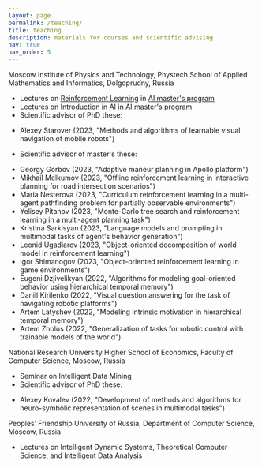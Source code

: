 ```yaml
---
layout: page
permalink: /teaching/
title: teaching
description: materials for courses and scientific advising
nav: true
nav_order: 5
---
```


Moscow Institute of Physics and Technology, Phystech School of Applied Mathematics and Informatics, Dolgoprudny, Russia
* Lectures on <a href='http://rairi.ru/wiki/index.php/Машинное_обучение_с_подкреплением'>Reinforcement Learning</a> in <a href='http://rairi.ru/wiki/index.php/Магистерская_программа_МТИИ'>AI master's program</a>
* Lectures on <a href='http://rairi.ru/wiki/index.php/Введение_в_методы_искусственного_интеллекта'>Introduction in AI</a> in <a href='http://rairi.ru/wiki/index.php/Магистерская_программа_МТИИ'>AI master's program</a>
* Scientific advisor of PhD these:
 - Alexey Starover (2023, "Methods and algorithms of learnable visual navigation of mobile robots")
* Scientific advisor of master's these:
 - Georgy Gorbov (2023, "Adaptive maneur planning in Apollo platform")
 - Mikhail Melkumov (2023, "Offline reinforcement learning in interactive planning for road intersection scenarios")
 - Maria Nesterova (2023, "Curriculum reinforcement learning in a multi-agent pathfinding problem for partially observable environments")
 - Yelisey Pitanov (2023, "Monte-Carlo tree search and reinforcement learning in a multi-agent planning task")
 - Kristina Sarkisyan (2023, "Language models and prompting in multimodal tasks of agent's behavior generation")
 - Leonid Ugadiarov (2023, "Object-oriented decomposition of world model in reinforcement learning")
 - Igor Shimanogov (2023, "Object-oriented reinforcement learning in game environments")
 - Eugeni Dzjivelikyan (2022, "Algorithms for modeling goal-oriented behavior using hierarchical temporal memory")
 - Daniil Kirilenko (2022, "Visual question answering for the task of navigating robotic platforms")
 - Artem Latyshev (2022, "Modeling intrinsic motivation in hierarchical temporal memory")
 - Artem Zholus (2022, "Generalization of tasks for robotic control with trainable models of the world")

National Research University Higher School of Economics, Faculty of Computer Science, Moscow, Russia
* Seminar on Intelligent Data Mining
* Scientific advisor of PhD these:
 - Alexey Kovalev (2022, "Development of methods and algorithms for neuro-symbolic representation of scenes in multimodal tasks")

Peoples’ Friendship University of Russia, Department of Computer Science, Moscow, Russia
* Lectures on Intelligent Dynamic Systems, Theoretical Computer Science, and Intelligent Data Analysis
